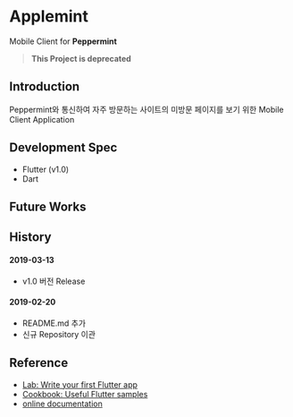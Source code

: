 # Applemint

Mobile Client for __Peppermint__
> **This Project is deprecated**

## Introduction
Peppermint와 통신하여 자주 방문하는 사이트의 미방문 페이지를 보기 위한 Mobile Client Application

## Development Spec
- Flutter (v1.0)
- Dart

## Future Works


## History
#### 2019-03-13
- v1.0 버전 Release
#### 2019-02-20
- README.md 추가
- 신규 Repository 이관

## Reference

- [Lab: Write your first Flutter app](https://flutter.io/docs/get-started/codelab)
- [Cookbook: Useful Flutter samples](https://flutter.io/docs/cookbook)
- [online documentation](https://flutter.io/docs)
